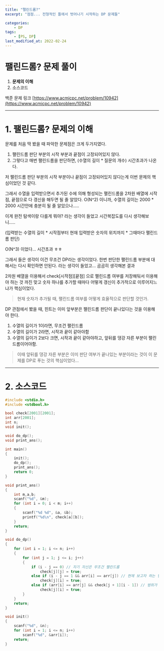 ```yaml
---
title: "팰린드롬?"
excerpt: "점점... 전형적인 틀에서 벗어나기 시작하는 DP 문제들"

categories:
    - DP
tags:
    - [PS, DP]
last_modified_at: 2022-02-24
---
```

# 팰린드롬? 문제 풀이
1. **문제의 이해**
2. 소스코드

백준 문제 링크 [https://www.acmicpc.net/problem/10942](https://www.acmicpc.net/problem/10942)


---


# 1. 팰린드롬? 문제의 이해

문제를 처음 딱 봤을 때 파악한 문제점은 크게 두가지였다.

1. 팰린드롬 판단 부분의 시작 부분과 끝점이 고정되어있지 않다.
2. 그렇다고 매번 팰린드롬을 판단하면, (수열의 길이 * 질문의 개수) 시간초과가 나온다.

저 팰린드롬 판단 부분의 시작 부분이나 끝점이 고정되어있지 않다는게 이번 문제의 핵심이었던 것 같다.

그래서 수열을 입력받으면서 추가된 수에 의해 형성되는 팰린드롬을 2차원 배열에 시작점, 끝점으로 다 갱신을 해두면 될 줄 알았다. O(N^2) 이니까, 수열의 길이는 2000 * 2000 시간안에 충분히 될 줄 알았으나.....

이게 완전 탐색이랑 다를게 뭐야? 라는 생각이 들었고 시간복잡도를 다시 생각해보니.....

(입력받는 수열의 길이 * 시작점부터 현재 입력받은 숫자의 위치까지 * 그때마다 팰린드롬 판단)

O(N^3) 이었다... 시간초과 ㅎㅎ

그래서 들은 생각이 이건 무조건 DP라는 생각이었다. 한번 판단한 팰린드롬 부분에 대해서는 다시 확인하면 안된다. 라는 생각이 들었고... 곰곰히 생각해본 결과

2차원 배열을 이용해서 check[시작점][끝점] 으로 팰린드롬 여부를 저장해둬서 이용해야 하는 것 까진 맞고 숫자 하나를 추가할 때마다 어떻게 갱신이 추가적으로 이루어지느냐가 핵심이었다.

>현재 숫자가 추가될 때, 팰린드롬 여부를 어떻게 효율적으로 판단할 것인가.

DP 관점에서 봤을 때, 힌트는 이미 앞부분은 팰린드롬 판단이 끝나있다는 것을 이용해야 한다.

1. 수열의 길이가 1이라면, 무조건 팰린드롬
2. 수열의 길이가 2라면, 시작과 끝이 같아야함
3. 수열의 길이가 2보다 크면, 시작과 끝이 같아야하고, 앞뒤를 댕강 자른 부분이 팰린드롬이어야함.

>이때 앞뒤를 댕강 자른 부분은 이미 판단 여부가 끝나있는 부분이라는 것이 이 문제를 DP로 푸는 것의 핵심이었다...

---

# 2. 소스코드

```c
#include <stdio.h>
#include <stdbool.h>

bool check[2001][2001];
int arr[2001];
int n;
void init();

void do_dp();
void print_ans();

int main()
{
	init();
	do_dp();
	print_ans();
	return 0;
}

void print_ans()
{
	int m,a,b;
	scanf("%d", &m);
	for (int i = 0; i < m; i++)
	{
		scanf("%d %d", &a, &b);
		printf("%d\n", check[a][b]);
	}
	return;
}

void do_dp()
{
	for (int i = 1; i <= n; i++)
	{
		for (int j = 1; j <= i; j++)
		{
			if (i - j == 0) // 자기 자신은 무조건 팰린드롬
				check[j][j] = true;
			else if (i - j == 1 && arr[i] == arr[j]) // 현재 보고자 하는 범위가 2칸일때
				check[j][i] = true;
			else if (arr[i] == arr[j] && check[j + 1][i - 1]) // 범위가 3칸 이상이고, 시작과 끝이 같다면? 중간 지점이 팰린인지 확인
				check[j][i] = true;
		}
	}
	return;
}

void init()
{
	scanf("%d", &n);
	for (int i = 1; i <= n; i++)
		scanf("%d", &arr[i]);
	return;
}
```
